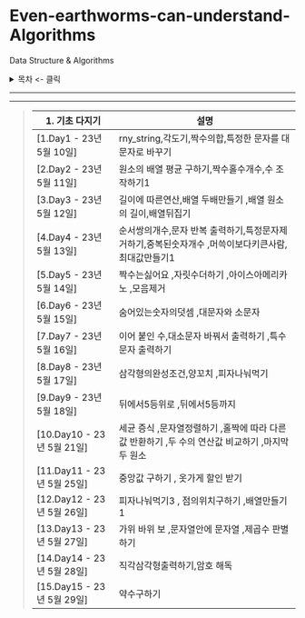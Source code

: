 # Even-earthworms-can-understand-Algorithms

Data Structure &amp; Algorithms

<details>
<summary>목차 <- 클릭</summary>

### - 1. 기초 다지기

</details>

***

***
> | 1. 기초 다지기               | 설명                                                     
> |-------------------------|-----------------------------------------------------------|
> | [1.Day1 - 23년 5월 10일]   | rny_string,각도기,짝수의합,특정한 문자를 대문자로 바꾸기                   |
> | [2.Day2 - 23년 5월 11일]   | 원소의 배열 평균 구하기,짝수홀수개수,수 조작하기1                           |
> | [3.Day3 - 23년 5월 12일]   | 길이에 따른연산,배열 두배만들기 ,배열 원소의 길이,배열뒤집기                     |
> | [4.Day4 - 23년 5월 13일]   | 순서쌍의개수,문자 반복 출력하기,특정문자제거하기,중복된숫자개수 ,머쓱이보다키큰사람,최대값만들기1  |
> | [5.Day5 - 23년 5월 14일]   | 짝수는싫어요 ,자릿수더하기 ,아이스아메리카노  ,모음제거                        |
> | [6.Day6 - 23년 5월 15일]   | 숨어있는숫자의덧셈 ,대문자와 소문자                                    |
> | [7.Day7 - 23년 5월 16일]   | 이어 붙인 수,대소문자 바꿔서 출력하기  ,특수문자 출력하기                      |
> | [8.Day8 - 23년 5월 17일]   | 삼각형의완성조건,양꼬치 ,피자나눠먹기                                   |
> | [9.Day9 - 23년 5월 18일]   | 뒤에서5등위로   ,뒤에서5등까지                                     |
> | [10.Day10 - 23년 5월 21일] | 세균 증식 ,문자열정렬하기 ,홀짝에 따라 다른 값 반환하기 ,두 수의 연산값 비교하기 ,마지막 두 원소 
> | [11.Day11 - 23년 5월 25일] | 중앙값 구하기 , 옷가게 할인 받기                                    | 
> | [12.Day12 - 23년 5월 26일] | 피자나눠먹기3 , 점의위치구하기   ,배열만들기1                            | 
> | [13.Day13 - 23년 5월 27일] | 가위 바위 보  ,문자열안에 문자열 ,제곱수 판별하기                          | 
> | [14.Day14 - 23년 5월 28일] | 직각삼각형출력하기,암호 해독                                        | 
> | [15.Day15 - 23년 5월 29일] | 약수구하기              | 